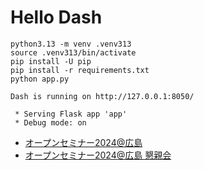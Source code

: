 # Hello Dash

```
python3.13 -m venv .venv313
source .venv313/bin/activate
pip install -U pip
pip install -r requirements.txt
python app.py
```

```
Dash is running on http://127.0.0.1:8050/

 * Serving Flask app 'app'
 * Debug mode: on
```

* [オープンセミナー2024@広島](https://osh.connpass.com/event/324736/)
* [オープンセミナー2024@広島 懇親会](https://osh.connpass.com/event/329965/)